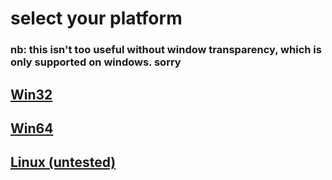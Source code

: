 <head>
	<title>"Touch Rapotr. Love Rapotr."</title>
	<link rel="preconnect" href="https://fonts.googleapis.com">
	<link rel="preconnect" href="https://fonts.gstatic.com" crossorigin>
	<link href="https://fonts.googleapis.com/css2?family=Atkinson+Hyperlegible&display=swap" rel="stylesheet">
	<link href="../style.css" rel="stylesheet" />
</head>


# select your platform
### nb: this isn't too useful without window transparency, which is only supported on windows. sorry

## [Win32](/)
## [Win64](/)
## [Linux (untested)](/)
